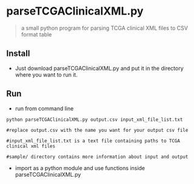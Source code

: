 # parseTCGAClinicalXML.py

> a small python program for parsing TCGA clinical XML files to CSV format table

## Install
* Just download parseTCGAClinicalXML.py and put it in the directory where you want to run it.

## Run
* run from command line
```
python parseTCGAClinicalXML.py output.csv input_xml_file_list.txt

#replace output.csv with the name you want for your output csv file

#input_xml_file_list.txt is a text file containing paths to TCGA clinical xml files

#sample/ directory contains more information about input and output
```
* import as a python module and use functions inside parseTCGAClinicalXML.py
